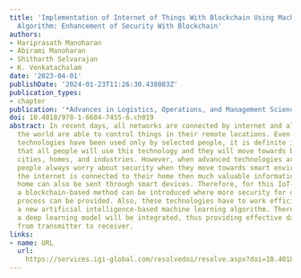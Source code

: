 ```yaml
---
title: 'Implementation of Internet of Things With Blockchain Using Machine Learning
  Algorithm: Enhancement of Security With Blockchain'
authors:
- Hariprasath Manoharan
- Abirami Manoharan
- Shitharth Selvarajan
- K. Venkatachalam
date: '2023-04-01'
publishDate: '2024-01-23T11:26:30.438083Z'
publication_types:
- chapter
publication: '*Advances in Logistics, Operations, and Management Science*'
doi: 10.4018/978-1-6684-7455-6.ch019
abstract: In recent days, all networks are connected by internet and all people around
  the world are able to control things in their remote locations. Even though these
  technologies have been used only by selected people, it is definite in the future
  that all people will use this technology and they will move towards building smart
  cities, homes, and industries. However, when advanced technologies are created,
  people always worry about security when they move towards smart environment. If
  the internet is connected to their home then much valuable information in their
  home can also be sent through smart devices. Therefore, for this IoT-based technology,
  a blockchain-based method can be introduced where more security for data transfer
  process can be provided. Also, these technologies have to work efficiently by integrating
  a new artificial intelligence-based machine learning algorithm. Therefore, for this,
  a deep learning model will be integrated, thus providing effective data transfer
  from transmitter to receiver.
links:
- name: URL
  url: 
    https://services.igi-global.com/resolvedoi/resolve.aspx?doi=10.4018/978-1-6684-7455-6.ch019
---
```

